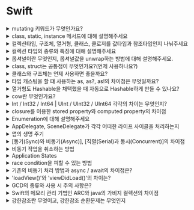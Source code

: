 # Swift

<details>
<summary> mutating 키워드가 무엇인가요? </summary>
<div markdown="1">

- 스위프트에서 클래스는 레퍼런스 타입이고 구조체와 열거형은 값 타입이다. 값 타입은 기본적으로 인스턴스 메소드에서 내부 데이터를 수정할 수가 없다.

- 값 타입의 속성을 수정하려면 인스턴스 메서드에서 mutating 키워드를 사용해야 한다.

</div>
</details>


<details>
<summary> class, static, instance 메서드에 대해 설명해주세요 </summary>
<div markdown="1">

- 인스턴스 메소드 : 클래스, 구조체, 열거형의 인스턴스에 속한 메소드를 의미합니다. 클래스를 인스턴스화 후 해당 메소드를 호출해야한다.

- 타입 메소드 : class, static 키워드가 붙는다. 클래스를 인스턴스와 하지 않아도 바로 타입 자체에서 호출할 수 있다. class는 오버라이드 가능, static은 불가, final + class == static

</div>
</details>

<details>
<summary> 컬렉션타입, 구조체, 열거형, 클래스, 클로저를 값타입과 참조타입인지 나눠주세요 </summary>
<div markdown="1">

- 스위프트에서 모든 데이터타입(Int, Double, Set, Array, Dictionary 등등)은 모두 구조체 기반으로 구현되어있다. 구조체 기반이기 때문에 값타입이다. 열거형은 값타입이다.

- 클래스와 클로저(함수)는 참조타입이다.

</div>
</details>

<details>
  <summary> 컬렉션 타입의 종류와 특징에 대해 설명해주세요 </summary>
  <p>
      
  - 이름처럼 ‘데이터들의 집합'으로, swift에서는 ‘지정된 타입의 데이터들의 묶음’을 말한다.
    지정된(데이터) 타입이라고 하는 이유는 swift의 컬렉션 타입이 모두 Generic Collection으로 구현되어 있기 때문이다.

  - swift에서는 Array, Set, Dictionary 세 가지 컬렉션 타입이 있다.
    세 가지 타입은 변수로 생성하면 데이터 구성을 변경할 수 있고, 상수로 선언하면 변경할 수 없다.

  공식문서 노트에 따르면..

  > 컬렉션은 생성한 이후 수정할 필요가 없다면, 상수에 할당하는 것이 바람직하다. “앞으로 이 컬렉션은 수정하면 안 된다.”라는 의도를 코드에 명시하므로 다른 개발자가 코드를 이해하기 쉽다.
  또한 컴파일러의 성능 최적화(performance optimization)를 가능하게 한다.
  > 

  ### Array

  - 같은 데이터 타입의 값들을 순서대로 저장하는 리스트이다.
  - 중복 값을 저장할 수 있고, 순서가 있다. (순서가 있기에 중복값 구분 가능)

  ```swift
  var fruits: [String] = [] // 빈 배열로 초기화 및 선언
  fruits = ["apple", "banana", "kiwi", "apple"] // 값이 중복되어도 순서가 있으므로 상관없다.
  ```

  ### Set
  - 같은 데이터 타입의 값들을 순서없이 저장하는 리스트이다.
  - 순서가 없다는 점을 빼고는 Array와 비슷하다.
  - 순서가 없기 때문에 서로 같은 값을 구분할 수 없으므로 중복값이 허용되지 않는다.

  → 공식문서에서 ‘세트는 순서가 중요하지 않거나, 유일한 값일 때 사용하라.’고 적혀있다.

  - 집합 연산을 할 수 있다.
  - swift는 타입 추론을 하기 때문에, 만약 그냥 선언하면 배열로 인식해버린다.
  - 따라서 선언할 때 반드시 타입을 적어주어야 한다.
  - Set에 들어가는 값의 타입은 꼭 Hashable 프로토콜을 채택하고 있어야 한다.

  ```swift
  var lottos = Set<Int>()
  lottos = [1, 3, 1, 5, 8] // 배열과 같이 대괄호로 표현한다.

  // 중복값이 있는 상태로 대입해줄 수는 있지만, 프린트 해보면 중복값이 제거 되어있다.
  print(lottos) // 1,3,5,8
  ```

  ### Dictionary

  - 순서 없이 key 와 value가 한 쌍으로 데이터를 저장하는 컬렉션 타입이다.
  - key와 value에 대한 타입을 지정해놓으면 해당 타입만 입력할 수 있다. 
  (모든 key의 타입 동일, 모든 value의 타입 동일)
  - 마찬가지로 순서가 없다.
  - key의 타입은 꼭 Hashable 프로토콜을 채택하고 있어야 한다.
  - 정렬하고 싶다면, key 또는 value 프로퍼티에 대해서 sorted()를 사용할 수 있다.

  ```swift
  var phoneBook: [String: String] = [:] // String타입의 key, String타입의 value인 딕셔너리 초기화 및 선언
  phoneBook["홍길동"] = "010-1111-1111" // 딕셔너리에 값 넣기
  phoneBook["김철수"] = "010-2222-2222"

  print(phoneBook["홍길동"]) // 010-1111-1111
  ```
  </p>
</details>

<details>
  <summary> 옵셔널이란 무엇인지, 옵셔널값을 unwrap하는 방법에 대해 설명해주세요.</summary>
  <br>

  - 옵셔널은 변수의 값이 `nil` 일 수 있다는 것을 표현하는 것이다.
  - 반대로 Optional이 아니라면(non-optional) 해당 값은 nil이 될 수 없음을 의미한다.

  ```swift
  var name: String? // ? 키워드를 사용

  var age: Int // 컴파일 에러
  var age = nil // 컴파일 에러
  ```

  - Optional 키워드를 사용하지 않았다면 값을 입력하라는 에러가 발생하고, 이후에도 `nil`을 넣으려고 하면 컴파일 에러가 발생한다.
  - `nil`을 가질 가능성이 있는 값은 컴파일 단계에서 에러를 발생시키기 때문에 unwrapping, binding 과정이 필요하다.

    <details>
      <summary> 1) Optional Unwrapping </summary>
      <br>

      ```swift
      var number: Int? = 10

      if number {
      let double = number! + number! // forced unwrapping
      }
      ```

      - `!` 키워드를 통해 강제로 값을 꺼내온다.
      - 만약 if로 `nil` 체크를 하지 않고 `!`를 사용한다면 런타임 에러가 발생할 수 있으므로, `!` 사용은 최대한 피하는게 좋다.

    </details>

    <details>
      <summary> 2) Optional Binding </summary>
      <br>

      - 변수에 값이 있을지 없을지 모르는 상황에서 Optional을 우리는 사용해야 하지만 그 값을 안전하게 추출하기 위해서 사용하는 방법이 Optional Binding이다.
      - Optional Binding에는 `if let`, `guard let` 두 가지가 있다.
      <br>
      
      **[ if let ]**
      ```swift
      // if let
      var number: Int? = 10

      if let number = number {
      print("number is \(number)") // number에 값이 있는 경우
      } else { // number에 값이 없는 경우
      print("number does not exist.")
      }
      ```

      - `Optional`값을 새로운 상수로 받고, if문의 괄호 안에서는 `non-optional`값을 사용한다.
      - 새로 선언된 상수는 `non-optional` 값이기 때문에 `!` 키워드를 사용할 필요가 없다.
      <br>
      
      **[ guard let ]**
      ```swift
      // guard let
      var number: Int? = 10

      guard let number = number else { return }
      ```

      - `Bool` 타입의 값으로 `guard`문을 동작시킬 수 있지만, 옵셔널 바인딩 역할도 가능하다.
      - `guard` 문은 항상 `else` 구문이 따라오고, `else` 블록 내부 코드에 자신보다 상위 코드 블록을 종료하는 코드가 반드시 들어가게 된다.
      - 코드 블록 종료 시 `return, break, continue, throw` 등 **“제어문 전환 명령어”**를 사용한다.

    </details>

    <details>
      <summary> 3) guard VS if let 특징 비교 </summary>
      <br>

      **[ guard문의 특징 ]**
      - 반드시 ‘제어문 전환 명령어'를 넣어주어야 한다.
      - 요구사항 조건 코드를 if let 보다 훨씬 간결하고 읽기 좋게 구성이 가능하다.
      - 예외 사항만 처리하고 싶을 때 좋다. ← [예외처리의 예시](https://dev200ok.blogspot.com/2020/03/swift-guard-let-if-let_24.html)
      - 함수 전체에서 optional로 추출된 상수나 함수를 사용할 수 있다.
      <br>
      
      **[ guard문 사용시 주의 사항 ]**
      - 제어문 전환 명령어를 쓸 수 없는 상황이라면 사용이 불가능하다.
      - 함수, 메서드, 반복문 등 특정 블록 내부에 위치하지 않는다면 사용이 제한된다.
      <br>
      
      **[ if let의 특징 ]**
      - 성공과 실패 2가지로 나누어서 원하는 작업이 가능하다.
      - 지역 변수로만 사용이 가능하다.
      - else문을 생략할 수 있다.
      - 옵셔널 바인딩된 상수는 그 블록 안에서만 변수 사용이 가능하다.
      <br>
      
      **[[ 언제 사용하면 좋을까? ]](https://www.hackingwithswift.com/quick-start/understanding-swift/when-to-use-guard-let-rather-than-if-let)**
      - guard : 예외 사항만 처리하고자할 때 사용하면 좋다.
      - if let : 조건을 가지고 나누어 처리할 때 사용하면 좋다.

    </details>

    <details>
      <summary> 4) Coalescing Nil Values </summary>
      <br>

      ```swift
      var number: Int? = 10
      print(number ?? 0) // number가 nil일 경우 0을 대신 출력
      ```

      - `Optional Int`타입의 number에 값이 들어있다면 unwrapping하고, `nil`일 경우 default값으로 `??` 뒤에 적힌 값을 반환하는 operator 이다.
    </details>
</details>

<details>
<summary>class, struct는 공통점이 무엇인가요?(언제 사용하나요?)</summary>
<div markdown="1">

  1.  서로 다른 타입들을 하나로 묶을 수 있다.
  2.  묶은 자료형들을 새로운 타입처럼 사용 가능하다.
  3.  클래스, 구조체 안에 함수나 프로퍼티를 정의할 수 있다.
  4.  extension이 가능하다.

</div>
</details>

<details>
  <summary> 클래스와 구조체는 언제 사용하면 좋을까요? </summary>
  <br>
  
  ## [ 클래스 < 구조체 ]
  ```
  - 구조체는 값타입으로 불변성을 유지하기 때문에 여러 스레드들이 한 인스턴스를 사용하는 다중 스레드 환경에서도 안전하게 사용될 수 있다.
  - 구조체는 `Stack`에 저장하기 때문에 인스턴스 생성이 더 빠르다.
  - `Heap`에 저장되는 클래스는 `Heap`에 인스턴스를 저장하고, 그 참조값을 `Stack`에 저장한다.
  ```
  <br>
  
  ## [ 클래스 > 구조체 ]
  ```
  - 구조체는 값타입이기 때문에 값이 같은 인스턴스가 매번 복사되어 사용되는데, 
    만약 어떤 인스턴스의 참조값의 고유성을 유지하고 싶다면 클래스를 사용한다.
  ```
</details>

<details>
  <summary> 타입 캐스팅을 할 떄 사용하는 as, as?, as!의 차이첨은 무엇일까요? </summary>
  <br>
  
  ## 타입 캐스팅(Type Casting) 이란?
  > 인스턴스의 타입을 확인하거나 클래스 계층의 다른 부모 클래스/자식 클래스로 취급하는 방법이다.
  
  ## 다운 캐스팅
  > 부모 클래스 -> 자식 클래스로 형변환 / 자식 클래스의 프로퍼티와 메서드를 사용하기 위한 방법이다.
  - `as?` (옵셔널 캐스팅) : 변환이 성공하면 옵셔널 값을 가지며, 실패시에는 nil을 반환한다.
  - `as!` (강제 캐스팅) : 변환이 성공하면 언래핑된 값을 가지며, 실패시 런타임 에러가 발생한다.
  
  ## 업 캐스팅
  > 자식 클래스 -> 부모 클래스로 형변환 / 부모 클래스의 프로퍼티와 메서드를 사용하기 위한 방법이다.
  - `as` : 타입 변환이 확실하게 가능한 경우에만 사용한다. (그 외에는 컴파일 에러 발생)
  
</details>

<details>
  <summary> 열거형도 Hashable을 채택했을 때 자동으로 Hashable하게 만들 수 있나요? </summary>
  <br>
  
  - 열거형은 `associated value`가 없는 경우에는 `Hashable` 프로토콜만 채택해도 `Hashable`하게 사용할 수 있다.
  - 하지만 `associated valu`e가 있는 경우에는 `Hash 메서드`를 구현해주어야 한다.
  
</details>

<details>
<summary> cow란 무엇인가요? </summary>
<div markdown="1">
<br>
  
  ### Copy on Write
  > 컴퓨터 프로그래밍에서 복사 동작을 할 때, 실제 원본이나 복사본이 수정되기 전까지는 복사를 하지 않고 원본 리소스를 공유함 원본이나 복사본에서 수정이 일어날 경우, 그때 복사하는 작업을 함

  ### 작동 방식
  대표적으로 Swift에서 Array는 Value 타입이기 때문에, 값 복사가 일어나게 된다. 하지만, cow 때문에 처음에는 같은 메모리를 참조하고 있다가 어느 하나가 수정이 일어나게 되면 복사가 진행된다.
  
  ### 사용하는 이유
  일단 복사를 한다고 해서 꼭 수정이 일어나는 것은 아니다. 따라서, 불필요한 메모리 비용을 줄이기 위해 사용된다.

<summary>Enum 과 Struct 는 어떤 차이가 있는지?</summary>
<div markdown="1">
<br>
    - Enum 타입은 열거형 타입으로 연관된 값들의 집합이다. case 하나하나가 하나의 값을 나타내는 타입. 
    - Struct는 프로퍼티와 메서드로 구성된 타입. enum, struct 모두 class와 다르게 값타입이며, 상속이 불가능하지만 프로토콜 채택은 가능함.
  
</div>
</details>

<details>
<summary>Int / Int32 / Int64  | UInt / UInt32 / UInt64 각각의 차이는 무엇인지?</summary>
<div markdown="1">
<br>
    - 모두 정수를 나타내는 데이터 타입. 뒤에 붙는 32,64는 타입이 표현할 수 있는 비트의 크기. 
    - Int는 음수와 0, 양수를 표현할 수 있고, UInt는 양수만 표현할 수 있음. 
    - 크기가 표시되지 않은 Int, UInt는 해당 프로그램이 컴파일되는 컴퓨터의 시스템 아키텍처를 따른다. 즉, 자신이 사용하는 컴퓨터가 32비트 일 경우, Int의 범위는 -2^16 ~ 2^16 - 1 이고 64비트일 경우 -2^32 ~ 2^32 - 1 이다. 
    -UInt의 범위가 필요하지 않는 한 Int 사용 권장. 두 타입을 모두 사용하면 서로 다른 타입의 값을 교환할때 자원소모 크기 때문.
 
</div>
</details>

<details>
  <summary> closure를 이용한 stored property와 computed property의 차이점 </summary>
  <br>
  
  - Closure를 이용하여 프로퍼티를 세팅하게 되면 해당 프로퍼티가 처음 호출이 될 때 클로저 안의 코드가 수행되어 프로퍼티의 값이 정해지고, 정해지고 난 후에는 그 값이 계속 쓰인다.
  - Computed property는 해당 변수가 호출이 될 때마다 computed property의 block이 실행되어 값을 반환한다.
  
<summary>Any 와 AnyObject는 어떤것인지?</summary>
<div markdown="1">
<br>
    - Any는 함수타입을 포함하여 Swift의 모든 데이터 타입을 지칭하는 타입. Int, String 같은 기본 데이터 타입까지 포함. 
    - AnyObject는 모든 클래스 타입의 인스턴스를 나타내는 프로토콜임 (범위 : Any > AnyObject).
  
</div>
</details>
  
  
<details>
  <summary> Enumeration에 대해 설명해주세요 </summary>

## 열거형이란
> An enumeration defines a common type for a group of related values   
> and enables you to work with those values in a type-safe way within your code.

: 관련된 값으로 이루어진 그룹을 공통 타입으로 선언하여 `type-safety`를 보장하여 코드를 작성할 수 있게 해준다.

```swift
// enum 예시
enum CompassPoint {
    case north
    case south
    case east
    case west
}

// 콤마(,)를 사용해 한줄에 적을 수도 있다.
enum Planet {
    case mercury, venus, earch, mars, jupiter, saturn
}

// dot(.)을 통해 값에 접근할 수 있다.
let direction: CompassPoint = .south
```

- C나 Objective-C는 int값들로 열거형을 선언하는 반면 swift에서는 case값이 string, character integer, floating값들을 사용할 수 있다.
- 열거형은 1급 클래스형(first-class types)여서 연산프로퍼티 사용, 초기화 지정, 초기선언 확장이 가능하다.

## 열거형을 왜 쓰는가?
좋은 코드의 기준이 보기 쉬운 깔끔한 코드, 효율적인 코드 라고 한다.
```
열거형을 사용하면...
- 코드를 보다 깔끔하게 작성할 수 있다.
- 코드 작성 시 실수도 줄여준다.
```
## 열거형의 특징
### 1) `switch` 문과의 연계
- switch문과 연계하여 사용하면 좋다.
    - 반드시 열거형의 모든 case를 완전히 포함해야 한다.
```swift
switch direction {
    case .north:
        print("현재 북쪽으로 향하고 있습니다.")
    case .south:
        print("현재 남쪽으로 향하고 있습니다.")
    case .west:
        print("현재 서쪽으로 향하고 있습니다.")
    case .east:
        print("현재 동쪽으로 향하고 있습니다.")
}

// 만약 모든 케이스 처리를 기술하는게 적당하지 않다면 default를 작성할 수 있다.
let myPlanet: Planet = .earth

switch myPlanet {
    case .earth:
        print("나의 행성은 지구입니다.")
    default:
        print("외계 행성입니다. 왹왹")
}
```

### 2) 연관 값 (Associated Values)
- 각 `case`에 `custom type`의 추가적인 정보를 저장할 수 있다.
- Alamofire를 사용할 때 `let value`, `let error` 부분이 연관값의 예시
```swift
enum Barcode {
    case upc(Int, Int, Int, Int)
    case qrCode(String)
}
```

### 3) 원시값 (RawValue)
- case에 raw값을 지정할 수 있다.
- raw값은 `String`, `Character`, `Integer`, `Float` 을 사용할 수 있다.
    단, 각 원시값은 열거형 선언에서 유일해야 한다. (중복X)
- 암시적 할당이 가능하다.
// RawValue로 초기화가 가능하다. -> 존재하지 않는 값으로 초기화하면 `nil`이 된다.
```swift
enum Number: Int {
    case one = 1 // 명시적으로 1 선언
    case two // 암시적으로 2 할당
    case three // 암시적으로 3 할당
}

// RawValue로 초기화
let myNumber = Number(rawValue: 2) // two
```

### 4) `RawValue`와 `Associated Value`의 차이는?
- `rawValue`는 개별 `case`와 대응대는 값으로 다른 `case`와의 구분되는 유일한 값이다.
- `associated value`는 특정한 `case`와 연결되는 타입이다.
```
즉,   
rawValue의 경우 값이 다르면 다른 case에 해당하지만, 
associated value는 동일한 case 내에서 다른 값을 가질 수 있다.
```
  
</details>

<details>
  <summary> AppDelegate, SceneDelegate가 각각 어떠한 라이프 사이클을 처리하는지 </summary>
  <br>
  
  - AppDelegate.  앱 실행 및 종료와 관련된 프로세스 라이프 사이클
  - SceneDelegate.  포그라운드와 백그라운드 상태에 있을 때 상태 전환과 관련된 UI 라이프 사이클

</details>

<details>
  <summary> 앱의 생명 주기 </summary>
  <br>
  
> 앱 실행 순서
> 

1. `application(_:didFinishLaunchingWithOptions:)`
    - 앱이 실행되면 앱을 화면에 보여주기 위한 모든 설정이 끝나고, 실제로 화면에 나타나기 직전에 호출

2. Scene 연결 (앱이 실행되면 UIKit에 Scene을 연결)
    - `application(_:configurationForConnecting:options:)`
        - 새로운 Scene을 만들고 UIKit과 연결하기 위한 configuration을 지정
        - 일반적으로 info.plist에 추가된 기본 값을 사용해서 생성
    
    - `scene(_:willConnectTo:options:)`
        - Scene이 연결된 것임을 delegate에 알려줌
        - `application(_:didFinishLaunchingWithOptions:)`에서 했던 UIWindow 생성 작업

- `sceneDidBecomeActive(_:)`
    - 앱이 inactive에서 Active 상태로 전환되었을 때 호출

3. To Background (OffScreen)
    - 앱 실행 후 홈 화면으로 나갈 때, Active - inactive - Background(Suspended)로 전환
    - SceneDelegate는 Scene에 다음 순서로 메서드 호출
        - `sceneWillResignActive(_:)`
            - Active → Inactive
        - `sceneDidEnterBackground(_:)`
            - Background 상태로 전환

4. To Foreground (OnScreen)
    - Background 상태에 있는 앱을 다시 실행하면 Background - Inactive - Active로 전환
    - SceneDelegate는 Scene에 다음 순서로 메서드 호출
        - `sceneWillEnterForeground(_:)`
            - Background → Inactive
        - `sceneDidBecomeActive(_:)`
            - Inactive → Active
  
</details>
  
<details>
  <summary> [동기(Sync)와 비동기(Async)], [직렬(Serial)과 동시(Concurrent)]의 차이점 </summary>
  <br>
  
    - 동기(Sync)와 비동기(Async)는 메인 쓰레드에서 대기열을 어떤 방식으로 처리할지 정하는 것.
    - 직렬(Serial)과 동시(Concurrent)는 어떤 대기열을 사용할 지 정하는 것
  
</details>
  
<details>
  <summary> 비동기 작업을 취소하는 방법 </summary>
  <br>
  
    - cancel 메서드를 통해 취소가 가능하다.
  
</details>
  
<details>
  <summary> Application States </summary>
  <br>
  
1. Not Running
  - 아예 실행되지 않았거나 앱이 종료된 상태

2. Inactive
  - 실행중이지만 이벤트를 받지 않는 상태. 예) 알림창 등을 가려진 상태, 잠금 상태
  
3. Active
  - 실행중이고 이벤트를 받는 상태
  - Active 상태로 들어오려면 Inactive 상태로부터 들어와야 한다
  
4. Background
  - Background에 있고, 코드를 실행중인 상태

5. Suspended
  - Background에 있지만, 코드를 수행하고 있지 않은 상태
  - 메모리에는 적재되어 있지만 메모리가 부족한 상황일 때는 앱을 죽이기도 한다.
  
</details>
  
<details>
  <summary> race condition을 피할 수 있는 방법 </summary>
  <br>
  
1. NSLock
  - Critical Section 전후로 NSLock의 lock, unlock 함수르 통해 쓰레드의 접근을 통제할 수 있다. 
  - 하지만, Deadlock을 유발할 수 있기 때문에 신중히 써야한다.
  
2. DispatcheSemaphore
  - Couting Semaphore의 구현체
  - 생성자로 넘겨주는 파라미터를 통해 초기 카운트 값을 정할 수 있다
  - wait와 signal 함수로 접근을 통제할 수 있다
  - wait를 통해 카운팅 1 감소, signal을 통해 카운팅 1 증가
  - wait를 호출했을 때 카운팅이 0이었다면, signal 함수가 불릴때까지 대기한다
  
3. Dispatch Barrier
  - Concurrent Queue에서 사용가능하다
  - .barrier flag를 설정한 코드 블럭은 큐에서 실행되는 유일한 작업임을 표시한다
  
4. Serial Queue
  - Serial Queue로 critical section을 wrapping을 해준다
  - Serial Queue를 통해 해당 코드가 하나의 쓰레드만 실행하도록 보장해준다
</details>

<details>
  <summary> 기존의 비동기 처리 방법과 async / await의 차이점은? </summary>
  기존의 비동기작업 시, 비동기처리, 분기처리 등의 클로저가 중첩된 형태로 작성하게 된다.

그렇게 되면...

- 가독성이 떨어지고
    
    ```swift
    // deeply-nested closures
    func processImageData1(completionBlock: (_ result: Image) -> Void) { 
    	loadWebResource("dataprofile.txt") { 
    		dataResource in loadWebResource("imagedata.dat") { 
    			imageResource in decodeImage(dataResource, imageResource) { 
    				imageTmp in dewarpAndCleanupImage(imageTmp) { 
    					imageResult in completionBlock(imageResult) 
    				} 
    			} 
    		}
    	 } 
    } 
    
    processImageData1 { image in 
    	display(image) 
    }
    ```
    
- 콜백은 오류처리를 어렵고 장황하게 만든다.
    
    ```swift
    // Using a `switch` statement for each callback: 
    func processImageData2c(completionBlock: (Result<Image, Error>) -> Void) { 
    	loadWebResource("dataprofile.txt") { 
    		dataResourceResult in 
    			switch dataResourceResult { 
    			case .success(let dataResource): 
    				loadWebResource("imagedata.dat") { imageResourceResult in 
    					switch imageResourceResult { 
    					case .success(let imageResource): 
    						decodeImage(dataResource, imageResource) { imageTmpResult in 
    							switch imageTmpResult { 
    							case .success(let imageTmp): 
    								dewarpAndCleanupImage(imageTmp) { imageResult in 
    									completionBlock(imageResult) 
    								} 
    							case .failure(let error): 
    								completionBlock(.failure(error)) 
    							}
    						} 
    					case .failure(let error): 
    						completionBlock(.failure(error)) 
    					} 
    			}
    		case .failure(let error): 
    			completionBlock(.failure(error)) 
    		} 	
    	} 
    }
    
    processImageData2c { result in 
    	switch result { 
    		case .success(let image): 
    			display(image) 
    		case .failure(let error): 
    			display("No image today", error)
    	}
    }
    ```
    

위의 문제를 해결하기 위해 `async-await proposal`은 swift의 `coroutine` 모델을 도입했다.

비동기 함수의 semetics를 정의하였으나 동시성을 제공하지는 않는다.
비동기 함수에서 `await`으로 흐름을 제어함으로써 동기적인 코드가 작성 가능하다.

```
- 비동기 코드가 마치 동기 코드인 것 처럼 작성할 수 있다.
- 클로저를 활용한 코드보다 상대적으로 가독성이 좋다.
```
</details>

<details>
  <summary> 'loadView()'와 'viewDidLoad()'의 차이는? </summary>
  
  > loadView()

  뷰 컨트롤러가 자신의 메인 뷰 (`self.view`)를 로드할 때 호출되는 메서드이다.

  즉, 그 메인 뷰를 생성하려고 호출하는 메서드 인것. 그래서 이 메서드 안에서 새로운 뷰를 만들어서 반환해줘도 된다. 
  ```
  스토리보드를 사용하는 경우, 스토리보드에 있는 뷰를 가져와 사용할 테니 굳이 사용할 필요가 없다.)
  ```

  > viewDidLoad()

  위의 뷰가 모두 생성되고 메모리에 올라간 후 호출되는 메서드 이다.

  즉 뷰컨트롤러의 메인 뷰가 생성된 이후 하고 싶은 작업에 대해서 작성하면 되는 메서드이다.

  ```
  간단하게 말하면,
  loadView()는 뷰가 로드되기 시작할 때 불려지고, viewDidLoad()는 뷰 로드가 완료된 후 불려진다.
  ```

  > 공식문서

  [loadView()란?](https://developer.apple.com/documentation/uikit/uiviewcontroller/1621454-loadview)

  [viewDidLoad()란?](https://developer.apple.com/documentation/uikit/uiviewcontroller/1621495-viewdidload)
</details>

<details>
  <summary> GCD의 종류와 사용 시 주의 사항은? </summary>

  > GCD의 종류

  - main: serial
      - DispatchQueue.main
      - 한개만 존재하고 `main thread`에서 동작한다.
      - 작업이 직렬로 처리되고
      - UI 처리를 담당한다.
  - global: concurrent / QoS 설정
      - QoS에 따라 6가지 종류가 있다.
      - 여러 스레드로 작업을 분산처리하여 동시처리 가능하다.
  - private: defualt로 serial(concurrent로 변경가능) / Qos 추론
      - QoS 설정이 가능하다.
      - 하지만 사실 굳이 설정해주지 않아도 OS가 알아서 QoS를 추론하게 된다.
      - label을 설정해주면 된다.

  - QoS란?
      - `Quality of Service` 의 약자
          - 중요도 순으로 처리를 하겠다는 뜻이다.
          - 종류로는 userInteractive, userInitiated, default, utility, background, unspecified 가 있다.
      
      ```swift
      // 유저와 직접 인터렉티브 : UI관련 (즉시)
      DispatchQueue.global(qos: .userInteractive)
      
      // 반드시 필요, 비동기 처리 : 앱 내에서 첨부파일을 열기, 내부 데이터베이스 조회 등 (몇초)
      DispatchQueue.global(qos: .userInitiated)	
      
      // 일반적인 작업
      DispatchQueue.global()	
      
      // ProgressIndicator와 함께 길게 사용되는 작업 : 지속적인 데이터 feed, Networking (몇초~몇분)
      DispatchQueue.global(qos: .utility)	
      
      // 사용자가 직접적으로 인지하지 않는 부분 : 데이터베이스 유지 등 (속도보다는 에너지 효율성 중시)
      DispatchQueue.global(qos: .background)
      
      // 사용하지 않음 legacy API
      DispatchQueue.global(qos: .unspecified)
      ```
      
      - 작업을 스레드에 배치하는 일은 OS가 알아서 처리한다.
      - 우선순위가 더 높은 큐의 작업을 우선적으로 더 많은 스레드에 배치한다.
      - 큐에도 우선순위를 매길 수 있지만, 작업을 대기열에 보내는 방식도 `QoS`를 매길 수 있다.

  > serial queue 상황

  - 한 번에 하나의 작업만 가능한데, async 작업이 2개가 존재하면 deadlock이 발생하게 된다.

  ```swift
  let testQueue = DispatchQueue(label: "testQueue") // concurrent선언하지 않았으므로 디폴트인 Serial Queue

  testQueue.async {
      testQueue.async {
          // 외부 블록이 완료되기 전에 내부 블록이 시작되지 않는 상태
          // 외부 블록은 내부 블록이 완료되기를 기다리는 상태
      }
      
      // 영원히 실행되지 않는 부분
  }
  ```

  → serial queue 를 concurrent queue로 변경한다.

  ```swift
  let testQueue = DispatchQueue(label: "testQueue", attributes: .concurrent)
  ```

  > DispatchQueue.main.sync의 deadlock

  - main은 메인 스레드에서 작업을 실행하는 전역적으로 사용 가능한 serial queue 이다.
      - concurrent queue가 아니고, run loop와 함께 동작한다.
      - run loop의 다른 이벤트 처리와 조율을 하는 역할을 한다.
  - main.sync를 호출하게 되면 앱의 이벤트를 처리하고 있던 main thread가 sync 호출에 의해 멈추게 되고 deadlock이 발생하게 된다.
      - backgroun thread와 main thread에서 이루어져야할 작업들을 순서에 맞게 사용해야 한다.
      - brackground threa 내에서 사용하는 것이 아니라면 Dispatchqueue.main.sync 사용을 지양하자!
</details>
  
<details>
  <summary> Swift의 메모리 관리 기법인 ARC와 java의 가비지 컬렉션의 차이점 </summary>
  
  가장 큰 차이점은 ARC는 컴파일 타임에, 가비지 컬렉션은 런타임에 참조 계산이 수행된다는 점입니다.   
     
  ARC는 컴파일 당시 해제 시점을 결정하기 때문에 프로그램이 실행되기 전에, 인스턴스가 언제 메모리에서 해제될 지 알 수 있고, 때문에 메모리 관리를 위한 추가적인 자원을 사용할 필요가 없음. 반면 가비지 컬렉션은 언제 해제될지 예측하기 어렵고, 프로그램이 동작하는 동안 메모리 감시를 위한 추가 자원이 필요함 이로인해 성능저하가 발생할 수도 있음.    
     
  **ARC**는 작동 규칙이 있기 때문에 이를 모르고 사용하면 인스턴스가 메모리에서 영원히 해제되지 않는 문제가 발생할 수 있고, 반면 **가비지 컬렉션**은 특별히 프로그래머가 규칙에 신경쓸 필요는 없으며, 상호 참조 등의 복잡한 상황에서도 인스턴스를 해제할 수 있는 가능성이 큼. 

</details>
  
<details>
  <summary> 강한참조란 무엇이고, 강한참조 순환문제는 무엇인지 </summary>
  
  
  ### 강한참조

  해당 인스턴스의 참조 횟수를 1증가 시키는 참조 = 강한 참조  

  인스턴스를 변수나 상수 혹은 다른 인스턴스의 프로퍼티에 할당할 때. 

  인스턴스가 메모리에 남아있어야할 명분을 줌. 다시 변수나 상수에 nil을 할당하면 참조 횟수 -1

  ### 강한참조 순환 문제
  
  인스턴스 끼리 서로가 서로를 강한참조할 때 (A의 프로퍼티 a = B, B의 프로퍼티 b = A 인 상황) → A가 nil이 되고, B가 nil이 되어도 프로퍼티에 인스턴스를 할당할 때 참조 횟수가 1 증가했기 때문에 여전히 1이어서 메모리에 남아있음 → 영원히 사라지지 않음
    
  이럴 때는 프로퍼티를 각각 nil을 할당하고, 인스턴스를 nil에 할당해야함.
</details>

